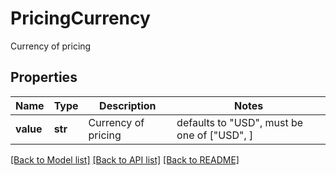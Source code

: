 # PricingCurrency

Currency of pricing

## Properties
Name | Type | Description | Notes
------------ | ------------- | ------------- | -------------
**value** | **str** | Currency of pricing | defaults to "USD",  must be one of ["USD", ]

[[Back to Model list]](../README.md#documentation-for-models) [[Back to API list]](../README.md#documentation-for-api-endpoints) [[Back to README]](../README.md)


